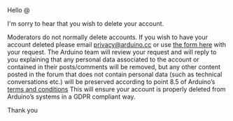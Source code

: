 Hello @

I'm sorry to hear that you wish to delete your account.

Moderators do not normally delete accounts.
If you wish to have your account deleted please email privacy@arduino.cc or use [the form here](https://www.arduino.cc/en/contact-us/) with your request. The Arduino team will review your request and will reply to you explaining that any personal data associated to the account or contained in their posts/comments will be removed, but any other content posted in the forum that does not contain personal data (such as technical conversations etc.) will be preserved according to point 8.5 of Arduino’s  [terms and conditions](https://www.arduino.cc/en/terms-conditions#8-term-termination-of-the-agreement-and-cancellation-of-the-account)
This will ensure your account is properly deleted from Arduino’s systems in a GDPR compliant way.

Thank you

